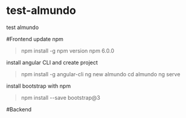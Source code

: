 # test-almundo
test almundo

#Frontend
update npm
> npm install -g npm
version npm 6.0.0


install angular CLI and create project
> npm install -g angular-cli
> ng new almundo
> cd almundo
> ng serve

install bootstrap with npm
> npm install --save bootstrap@3


#Backend